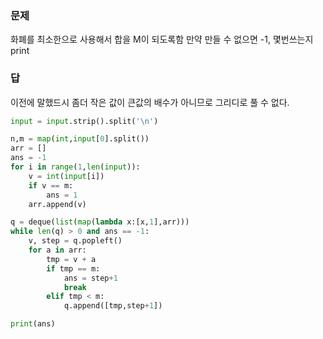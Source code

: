 ### 문제
화폐를 최소한으로 사용해서 합을 M이 되도록함
만약 만들 수 없으면 -1, 몇번쓰는지 print

### 답
이전에 말했드시 좀더 작은 값이 큰값의 배수가 아니므로 그리디로 풀 수 없다.
```python
input = input.strip().split('\n')

n,m = map(int,input[0].split())
arr = []
ans = -1
for i in range(1,len(input)):
    v = int(input[i])
    if v == m:
        ans = 1
    arr.append(v)

q = deque(list(map(lambda x:[x,1],arr)))
while len(q) > 0 and ans == -1:
    v, step = q.popleft()
    for a in arr:
        tmp = v + a
        if tmp == m:
            ans = step+1
            break
        elif tmp < m:
            q.append([tmp,step+1])

print(ans)
```